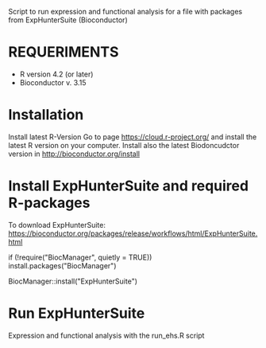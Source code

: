 Script to run expression and functional analysis for a file with packages from ExpHunterSuite (Bioconductor)

# REQUERIMENTS
- R version 4.2 (or later)
- Bioconductor v. 3.15

# Installation
Install latest R-Version
Go to page https://cloud.r-project.org/ and install the latest R version on your computer. Install also the latest Biodoncudctor version in http://bioconductor.org/install
# Install ExpHunterSuite and required R-packages
To download ExpHunterSuite: https://bioconductor.org/packages/release/workflows/html/ExpHunterSuite.html

if (!require("BiocManager", quietly = TRUE))
    install.packages("BiocManager")

BiocManager::install("ExpHunterSuite")

# Run ExpHunterSuite
Expression and functional analysis with the run_ehs.R script
